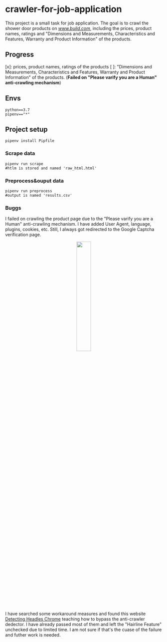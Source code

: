 # crawler-for-job-application
This project is a small task for job application. The goal is to crawl the shower door products on *www.build.com*, including the prices, product names, ratings and "Dimensions and Measurements, Characteristics and Features, Warranty and Product Information" of the products.

## Progress
[x]: prices, product names, ratings of the products
[ ]: "Dimensions and Measurements, Characteristics and Features, Warranty and Product Information" of the products. (**Failed on "Please varify you are a Human" anti-crawling mechanism**)

## Envs
```
python==3.7
pipenv=="*"
```

## Project setup
```
pipenv install Pipfile
```
### Scrape data
```
pipenv run scrape
#htlm is stored and named 'raw_html.html'
```
### Preprocess&ouput data
```
pipenv run preprocess
#output is named 'results.csv'
```

### Buggs
I failed on crawling the product page due to the "Please varify you are a Human" anti-crawling mechanism. I have added User Agent, language, plugins, cookies, etc. Still, I always got redirected to the Google Captcha verification page.

<p align="center"><img src="https://github.com/nicksome168/Resume/blob/master/Image/protrait3.jpg" width=30% height=30%></p>

I have searched some workaround measures and found this website [Detecting Headles Chrome](https://intoli.com/blog/making-chrome-headless-undetectable/) teaching how to bypass the anti-crawler dedector. I have already passed most of them and left the "Hairline Feature" unchecked due to limited time. I am not sure if that's the cuase of the failure and futher work is needed.